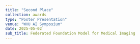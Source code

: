 ```yaml
---
title: "Second Place"
collection: awards
type: "Poster Presentation"
venue: "WVU AI Symposium"
date: 2025-05-02
sub_title: Federated Foundation Model for Medical Imaging
---
```

